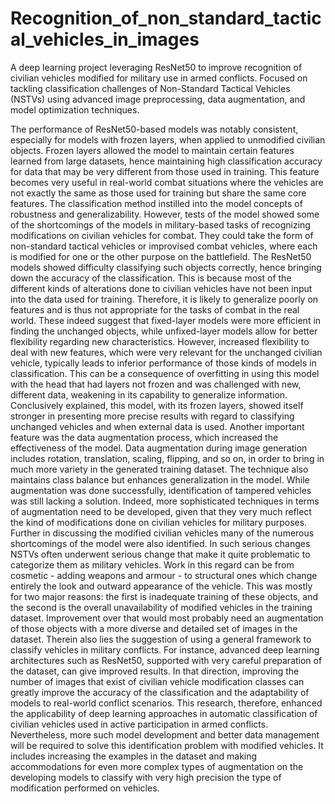 # Recognition_of_non_standard_tactical_vehicles_in_images
A deep learning project leveraging ResNet50 to improve recognition of civilian vehicles modified for military use in armed conflicts. Focused on tackling classification challenges of Non-Standard Tactical Vehicles (NSTVs) using advanced image preprocessing, data augmentation, and model optimization techniques.

The performance of ResNet50-based models was notably consistent, especially for models with frozen layers, when applied to unmodified civilian objects. Frozen layers allowed the model to maintain certain features learned from large datasets, hence maintaining high classification accuracy for data that may be very different from those used in training. This feature becomes very useful in real-world combat situations where the vehicles are not exactly the same as those used for training but share the same core features. The classification method instilled into the model concepts of robustness and generalizability.
However, tests of the model showed some of the shortcomings of the models in military-based tasks of recognizing modifications on civilian vehicles for combat. They could take the form of non-standard tactical vehicles or improvised combat vehicles, where each is modified for one or the other purpose on the battlefield. The ResNet50 models showed difficulty classifying such objects correctly, hence bringing down the accuracy of the classification. This is because most of the different kinds of alterations done to civilian vehicles have not been input into the data used for training. Therefore, it is likely to generalize poorly on features and is thus not appropriate for the tasks of combat in the real world.
These indeed suggest that fixed-layer models were more efficient in finding the unchanged objects, while unfixed-layer models allow for better flexibility regarding new characteristics. However, increased flexibility to deal with new features, which were very relevant for the unchanged civilian vehicle, typically leads to inferior performance of those kinds of models in classification. This can be a consequence of overfitting in using this model with the head that had layers not frozen and was challenged with new, different data, weakening in its capability to generalize information. Conclusively explained, this model, with its frozen layers, showed itself stronger in presenting more precise results with regard to classifying unchanged vehicles and when external data is used.
Another important feature was the data augmentation process, which increased the effectiveness of the model. Data augmentation during image generation includes rotation, translation, scaling, flipping, and so on, in order to bring in much more variety in the generated training dataset. The technique also maintains class balance but enhances generalization in the model. While augmentation was done successfully, identification of tampered vehicles was still lacking a solution. Indeed, more sophisticated techniques in terms of augmentation need to be developed, given that they very much reflect the kind of modifications done on civilian vehicles for military purposes.
Further in discussing the modified civilian vehicles many of the numerous shortcomings of the model were also identified. In such serious changes NSTVs often underwent serious change that make it quite problematic to categorize them as military vehicles. Work in this regard can be from cosmetic - adding weapons and armour - to structural ones which change entirely the look and outward appearance of the vehicle. This was mostly for two major reasons: the first is inadequate training of these objects, and the second is the overall unavailability of modified vehicles in the training dataset. Improvement over that would most probably need an augmentation of those objects with a more diverse and detailed set of images in the dataset.
Therein also lies the suggestion of using a general framework to classify vehicles in military conflicts. For instance, advanced deep learning architectures such as ResNet50, supported with very careful preparation of the dataset, can give improved results. In that direction, improving the number of images that exist of civilian vehicle modification classes can greatly improve the accuracy of the classification and the adaptability of models to real-world conflict scenarios.
This research, therefore, enhanced the applicability of deep learning approaches in automatic classification of civilian vehicles used in active participation in armed conflicts. Nevertheless, more such model development and better data management will be required to solve this identification problem with modified vehicles. It includes increasing the examples in the dataset and making accommodations for even more complex types of augmentation on the developing models to classify with very high precision the type of modification performed on vehicles.
